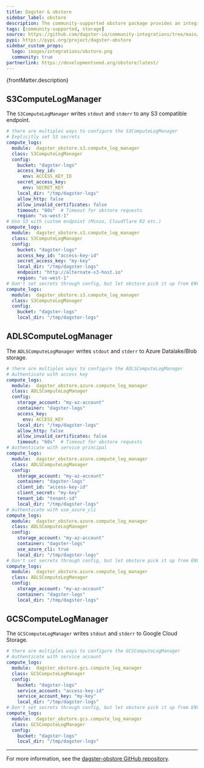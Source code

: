 ```yaml
---
title: Dagster & obstore
sidebar_label: obstore
description: The community-supported obstore package provides an integration with obstore, providing three lean integrations with object stores, ADLS, GCS & S3.
tags: [community-supported, storage]
source: https://github.com/dagster-io/community-integrations/tree/main/libraries/dagster-obstore
pypi: https://pypi.org/project/dagster-obstore
sidebar_custom_props:
  logo: images/integrations/obstore.png
  community: true
partnerlink: https://developmentseed.org/obstore/latest/
---
```


<p>{frontMatter.description}</p>

## S3ComputeLogManager

The `S3ComputeLogManager` writes `stdout` and `stderr` to any S3 compatible endpoint.

```yaml
# there are multiples ways to configure the S3ComputeLogManager
# Explicitly set S3 secrets
compute_logs:
  module:  dagster_obstore.s3.compute_log_manager
  class: S3ComputeLogManager
  config:
    bucket: "dagster-logs"
    access_key_id:
      env: ACCESS_KEY_ID
    secret_access_key:
      env: SECRET_KEY
    local_dir: "/tmp/dagster-logs"
    allow_http: false
    allow_invalid_certificates: false
    timeout: "60s"  # Timeout for obstore requests
    region: "us-west-1"
# Use S3 with custom endpoint (Minio, Cloudflare R2 etc.)
compute_logs:
  module:  dagster_obstore.s3.compute_log_manager
  class: S3ComputeLogManager
  config:
    bucket: "dagster-logs"
    access_key_id: "access-key-id"
    secret_access_key: "my-key"
    local_dir: "/tmp/dagster-logs"
    endpoint: "http://alternate-s3-host.io"
    region: "us-west-1"
# Don't set secrets through config, but let obstore pick it up from ENV VARS
compute_logs:
  module:  dagster_obstore.s3.compute_log_manager
  class: S3ComputeLogManager
  config:
    bucket: "dagster-logs"
    local_dir: "/tmp/dagster-logs"
```

## ADLSComputeLogManager

The `ADLSComputeLogManager` writes `stdout` and `stderr` to Azure Datalake/Blob storage.

```yaml
# there are multiples ways to configure the ADLSComputeLogManager
# Authenticate with access key
compute_logs:
  module:  dagster_obstore.azure.compute_log_manager
  class: ADLSComputeLogManager
  config:
    storage_account: "my-az-account"
    container: "dagster-logs"
    access_key:
      env: ACCESS_KEY
    local_dir: "/tmp/dagster-logs"
    allow_http: false
    allow_invalid_certificates: false
    timeout: "60s"  # Timeout for obstore requests
# Authenticate with service principal
compute_logs:
  module:  dagster_obstore.azure.compute_log_manager
  class: ADLSComputeLogManager
  config:
    storage_account: "my-az-account"
    container: "dagster-logs"
    client_id: "access-key-id"
    client_secret: "my-key"
    tenant_id: "tenant-id"
    local_dir: "/tmp/dagster-logs"
# Authenticate with use_azure_cli
compute_logs:
  module:  dagster_obstore.azure.compute_log_manager
  class: ADLSComputeLogManager
  config:
    storage_account: "my-az-account"
    container: "dagster-logs"
    use_azure_cli: true
    local_dir: "/tmp/dagster-logs"
# Don't set secrets through config, but let obstore pick it up from ENV VARS
compute_logs:
  module:  dagster_obstore.azure.compute_log_manager
  class: ADLSComputeLogManager
  config:
    storage_account: "my-az-account"
    container: "dagster-logs"
    local_dir: "/tmp/dagster-logs"
```

## GCSComputeLogManager

The `GCSComputeLogManager` writes `stdout` and `stderr` to Google Cloud Storage.

```yaml
# there are multiples ways to configure the GCSComputeLogManager
# Authenticate with service account
compute_logs:
  module:  dagster_obstore.gcs.compute_log_manager
  class: GCSComputeLogManager
  config:
    bucket: "dagster-logs"
    service_account: "access-key-id"
    service_account_key: "my-key"
    local_dir: "/tmp/dagster-logs"
# Don't set secrets through config, but let obstore pick it up from ENV VARS
compute_logs:
  module:  dagster_obstore.gcs.compute_log_manager
  class: GCSComputeLogManager
  config:
    bucket: "dagster-logs"
    local_dir: "/tmp/dagster-logs"
```

---

For more information, see the [dagster-obstore GitHub repository](https://github.com/dagster-io/community-integrations/tree/main/libraries/dagster-obstore).
